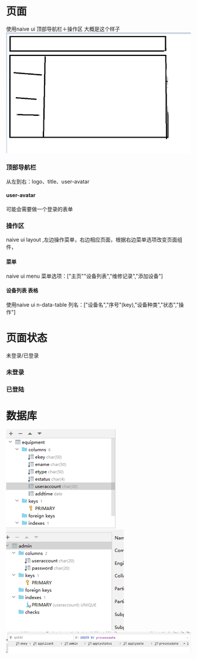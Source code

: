 # 页面

使用naive ui
顶部导航栏＋操作区
大概是这个样子
![1680509327872](image/front/1680509327872.png)

### 顶部导航栏

从左到右：logo、title、user-avatar

#### user-avatar

可能会需要做一个登录的表单

### 操作区

naive ui layout ,左边操作菜单，右边相应页面，根据右边菜单选项改变页面组件，

#### 菜单

naive ui menu
菜单选项：["主页""设备列表","维修记录","添加设备"]

#### 设备列表 表格

使用naive ui n-data-table
列名：["设备名","序号"(key),"设备种类","状态","操作"]

# 页面状态

未登录/已登录

### 未登录

### 已登陆

# 数据库

![1681572716861](image/front/1681572716861.png)
![1681572732850](image/front/1681572732850.png)![1683969641837](image/front/1683969641837.png)

